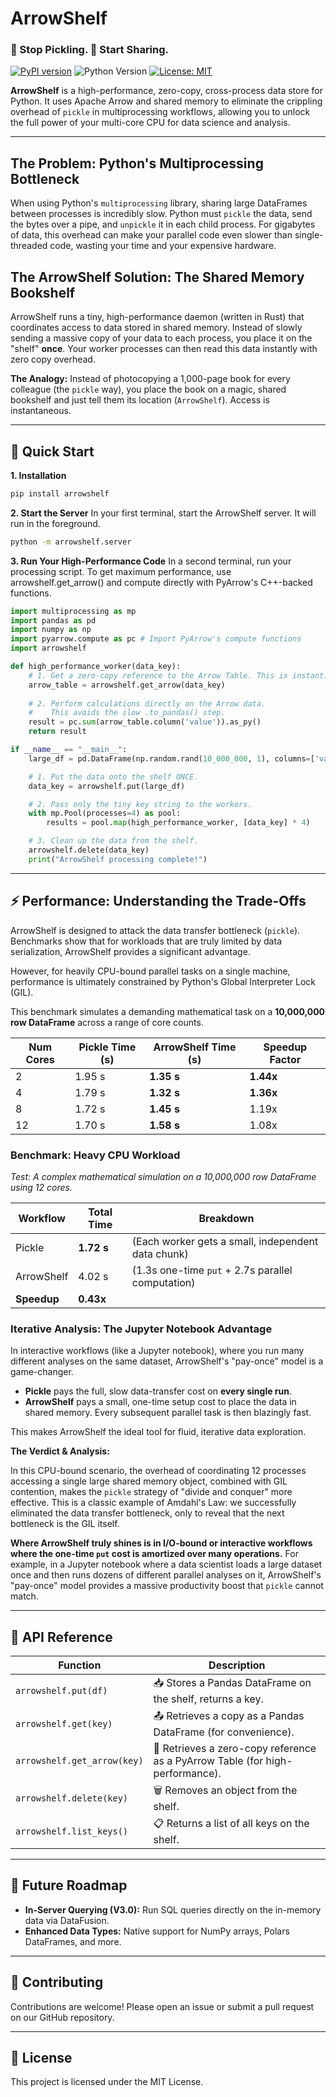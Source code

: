 # ArrowShelf

### 🛑 Stop Pickling. 🚀 Start Sharing.

[![PyPI version](https://img.shields.io/pypi/v/arrowshelf.svg)](https://pypi.org/project/arrowshelf/)
![Python Version](https://img.shields.io/pypi/pyversions/arrowshelf)
[![License: MIT](https://img.shields.io/badge/License-MIT-yellow.svg)](https://opensource.org/licenses/MIT)

**ArrowShelf** is a high-performance, zero-copy, cross-process data store for Python. It uses Apache Arrow and shared memory to eliminate the crippling overhead of `pickle` in multiprocessing workflows, allowing you to unlock the full power of your multi-core CPU for data science and analysis.

---

## The Problem: Python's Multiprocessing Bottleneck

When using Python's `multiprocessing` library, sharing large DataFrames between processes is incredibly slow. Python must `pickle` the data, send the bytes over a pipe, and `unpickle` it in each child process. For gigabytes of data, this overhead can make your parallel code even slower than single-threaded code, wasting your time and your expensive hardware.

## The ArrowShelf Solution: The Shared Memory Bookshelf

ArrowShelf runs a tiny, high-performance daemon (written in Rust) that coordinates access to data stored in shared memory. Instead of slowly sending a massive copy of your data to each process, you place it on the "shelf" **once**. Your worker processes can then read this data instantly with zero copy overhead.

**The Analogy:** Instead of photocopying a 1,000-page book for every colleague (the `pickle` way), you place the book on a magic, shared bookshelf and just tell them its location (`ArrowShelf`). Access is instantaneous.

---

## 🚀 Quick Start

**1. Installation**
```bash
pip install arrowshelf
```

**2. Start the Server**
In your first terminal, start the ArrowShelf server. It will run in the foreground.

```bash
python -m arrowshelf.server
```

**3. Run Your High-Performance Code**
In a second terminal, run your processing script. To get maximum performance, use arrowshelf.get_arrow() and compute directly with PyArrow's C++-backed functions.

```python
import multiprocessing as mp
import pandas as pd
import numpy as np
import pyarrow.compute as pc # Import PyArrow's compute functions
import arrowshelf

def high_performance_worker(data_key):
    # 1. Get a zero-copy reference to the Arrow Table. This is instant.
    arrow_table = arrowshelf.get_arrow(data_key)
    
    # 2. Perform calculations directly on the Arrow data.
    #    This avoids the slow .to_pandas() step.
    result = pc.sum(arrow_table.column('value')).as_py()
    return result

if __name__ == "__main__":
    large_df = pd.DataFrame(np.random.rand(10_000_000, 1), columns=['value'])

    # 1. Put the data onto the shelf ONCE.
    data_key = arrowshelf.put(large_df)

    # 2. Pass only the tiny key string to the workers.
    with mp.Pool(processes=4) as pool:
        results = pool.map(high_performance_worker, [data_key] * 4)

    # 3. Clean up the data from the shelf.
    arrowshelf.delete(data_key)
    print("ArrowShelf processing complete!")
```

---

## ⚡ Performance: Understanding the Trade-Offs

ArrowShelf is designed to attack the data transfer bottleneck (`pickle`). Benchmarks show that for workloads that are truly limited by data serialization, ArrowShelf provides a significant advantage.

However, for heavily CPU-bound parallel tasks on a single machine, performance is ultimately constrained by Python's Global Interpreter Lock (GIL).

This benchmark simulates a demanding mathematical task on a **10,000,000 row DataFrame** across a range of core counts.

| Num Cores | Pickle Time (s) | ArrowShelf Time (s) | **Speedup Factor** |
|-----------|-----------------|---------------------|--------------------|
| 2         | 1.95 s          | **1.35 s**          | **1.44x**          |
| 4         | 1.79 s          | **1.32 s**          | **1.36x**          |
| 8         | 1.72 s          | **1.45 s**          | 1.19x              |
| 12        | 1.70 s          | **1.58 s**          | 1.08x              |


### Benchmark: Heavy CPU Workload

*Test: A complex mathematical simulation on a 10,000,000 row DataFrame using 12 cores.*

| Workflow   | Total Time | Breakdown                                       |
|------------|------------|-------------------------------------------------|
| Pickle     | **1.72 s** | (Each worker gets a small, independent data chunk) |
| ArrowShelf | 4.02 s     | (1.3s one-time `put` + 2.7s parallel computation) |
| **Speedup**| **0.43x**  |                                                 |

### Iterative Analysis: The Jupyter Notebook Advantage

In interactive workflows (like a Jupyter notebook), where you run many different analyses on the same dataset, ArrowShelf's "pay-once" model is a game-changer.

*   **Pickle** pays the full, slow data-transfer cost on **every single run**.
*   **ArrowShelf** pays a small, one-time setup cost to place the data in shared memory. Every subsequent parallel task is then blazingly fast.

This makes ArrowShelf the ideal tool for fluid, iterative data exploration.

**The Verdict & Analysis:**

In this CPU-bound scenario, the overhead of coordinating 12 processes accessing a single large shared memory object, combined with GIL contention, makes the `pickle` strategy of "divide and conquer" more effective. This is a classic example of Amdahl's Law: we successfully eliminated the data transfer bottleneck, only to reveal that the next bottleneck is the GIL itself.

**Where ArrowShelf truly shines is in I/O-bound or interactive workflows where the one-time `put` cost is amortized over many operations.** For example, in a Jupyter notebook where a data scientist loads a large dataset once and then runs dozens of different parallel analyses on it, ArrowShelf's "pay-once" model provides a massive productivity boost that `pickle` cannot match.

---

## 📖 API Reference

| Function                    | Description                                                           |
|-----------------------------|-----------------------------------------------------------------------|
| `arrowshelf.put(df)`        | 📥 Stores a Pandas DataFrame on the shelf, returns a key.            |
| `arrowshelf.get(key)`       | 📤 Retrieves a copy as a Pandas DataFrame (for convenience).         |
| `arrowshelf.get_arrow(key)` | 🚀 Retrieves a zero-copy reference as a PyArrow Table (for high-performance). |
| `arrowshelf.delete(key)`    | 🗑️ Removes an object from the shelf.                                |
| `arrowshelf.list_keys()`    | 📋 Returns a list of all keys on the shelf.                         |

---

## 🔮 Future Roadmap

- **In-Server Querying (V3.0):** Run SQL queries directly on the in-memory data via DataFusion.
- **Enhanced Data Types:** Native support for NumPy arrays, Polars DataFrames, and more.

---

## 🤝 Contributing

Contributions are welcome! Please open an issue or submit a pull request on our GitHub repository.

---

## 📄 License

This project is licensed under the MIT License.